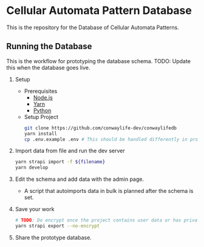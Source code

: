 # Cellular Automata Pattern Database

This is the repository for the Database of Cellular Automata Patterns.

## Running the Database

This is the workflow for prototyping the database schema.
TODO: Update this when the database goes live.

1. Setup

   -  Prerequisites
      -  [Node.js](https://nodejs.org)
      -  [Yarn](https://yarnpkg.com/)
      -  [Python](https://python.org)
   -  Setup Project
      ```sh
      git clone https://github.com/conwaylife-dev/conwaylifedb
      yarn install
      cp .env.example .env # This should be handled differently in production
      ```

2. Import data from file and run the dev server

   ```sh
   yarn strapi import -f ${filename}
   yarn develop
   ```

3. Edit the schema and add data with the admin page.

   -  A script that autoimports data in bulk is planned after the schema is set.

4. Save your work

   ```sh
   # TODO: Do encrypt once the project contains user data or has private data for some reason
   yarn strapi export --no-encrypt
   ```

5. Share the prototype database.
